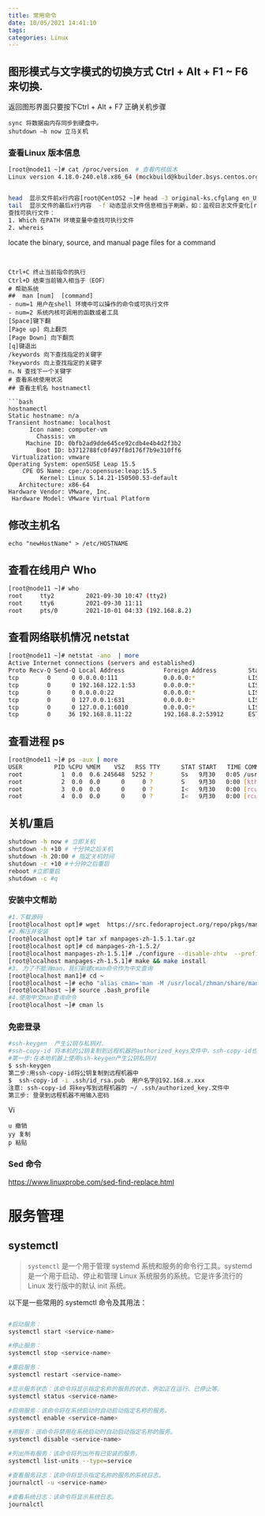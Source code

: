 ```yaml
---
title: 常用命令
date: 10/05/2021 14:41:10
tags: 
categories: Linux
---
```

## 图形模式与文字模式的切换方式 Ctrl + Alt + F1 ~ F6 来切换.
返回图形界面只要按下Ctrl + Alt + F7 
正确关机步骤
```
sync 将数据由内存同步到硬盘中。
shutdown –h now 立马关机
```
### 查看Linux 版本信息
```bash
[root@node11 ~]# cat /proc/version  # 查看内核版本
Linux version 4.18.0-240.el8.x86_64 (mockbuild@kbuilder.bsys.centos.org) (gcc version 8.3.1 20191121 (Red Hat 8.3.1-5) (GCC)) #1 SMP Fri Sep 25 19:48:47 UTC 2020


head  显示文件前x行内容[root@CentOS2 ~]# head -3 original-ks.cfglang en_US#langsupport --default en_USnetwork --bootproto dhcp
tail  显示文件的最后x行内容  -f 动态显示文件信息相当于刷新，如：监视日志文件变化[root@CentOS2 ~]# tail -3 original-ks.cfgecho 'mv /etc/rc.d/rc.local.00 /etc/rc.d/rc.local' >> /etc/rc.d/rc.local/bin/echo done%end
查找可执行文件：
1. Which 在PATH 环境变量中查找可执行文件
2. whereis  
   ```
   locate the binary, source, and manual page files for a command
   ```
   

Ctrl+C 终止当前指令的执行
Ctrl+D 结束当前输入相当于（EOF）
# 帮助系统
##  man [num]  [command]  
- num=1 用户在shell 环境中可以操作的命令或可执行文件
- num=2 系统内核可调用的函数或者工具
[Space]键下翻
[Page up] 向上翻页
[Page Down] 向下翻页
[q]键退出
/keywords 向下查找指定的关键字
?keywords 向上查找指定的关键字
n，N 查找下一个关键字
# 查看系统使用状况
## 查看主机名 hostnamectl

```bash
hostnamectl 
   Static hostname: n/a                             
Transient hostname: localhost
         Icon name: computer-vm
           Chassis: vm
        Machine ID: 0bfb2ad9dde645ce92cdb4e4b4d2f3b2
           Boot ID: b3712788fc0f497f8d176f7b9e310ff6
    Virtualization: vmware
  Operating System: openSUSE Leap 15.5              
       CPE OS Name: cpe:/o:opensuse:leap:15.5
            Kernel: Linux 5.14.21-150500.53-default
      Architecture: x86-64
   Hardware Vendor: VMware, Inc.
    Hardware Model: VMware Virtual Platform

```

## 修改主机名 

```
echo "newHostName" > /etc/HOSTNAME
```



## 查看在线用户 Who

```bash
[root@node11 ~]# who
root     tty2         2021-09-30 10:47 (tty2)
root     tty6         2021-09-30 11:11
root     pts/0        2021-10-01 04:33 (192.168.8.2)
```
## 查看网络联机情况 netstat
```bash
[root@node11 ~]# netstat -ano  | more 
Active Internet connections (servers and established)
Proto Recv-Q Send-Q Local Address           Foreign Address         State       Timer
tcp        0      0 0.0.0.0:111             0.0.0.0:*               LISTEN      off (0.00/0/0)
tcp        0      0 192.168.122.1:53        0.0.0.0:*               LISTEN      off (0.00/0/0)
tcp        0      0 0.0.0.0:22              0.0.0.0:*               LISTEN      off (0.00/0/0)
tcp        0      0 127.0.0.1:631           0.0.0.0:*               LISTEN      off (0.00/0/0)
tcp        0      0 127.0.0.1:6010          0.0.0.0:*               LISTEN      off (0.00/0/0)
tcp        0     36 192.168.8.11:22         192.168.8.2:53912       ESTABLISHED on (0.23/0/0)
```
## 查看进程 ps 
~~~bash
[root@node11 ~]# ps -aux | more
USER         PID %CPU %MEM    VSZ   RSS TTY      STAT START   TIME COMMAND
root           1  0.0  0.6 245648  5252 ?        Ss   9月30   0:05 /usr/lib/systemd/systemd --switched-root --system --deserialize 17
root           2  0.0  0.0      0     0 ?        S    9月30   0:00 [kthreadd]
root           3  0.0  0.0      0     0 ?        I<   9月30   0:00 [rcu_gp]
root           4  0.0  0.0      0     0 ?        I<   9月30   0:00 [rcu_par_gp]
~~~
## 关机/重启
```bash
shutdown -h now # 立即关机
shutdown -h +10 # 十分钟之后关机
shutdown -h 20:00 # 指定关机时间
shutdown -r +10 #十分钟之后重启
reboot #立即重启
shutdown -c #q
```
### 安装中文帮助
```bash
#1.下载源码
[root@localhost opt]# wget  https://src.fedoraproject.org/repo/pkgs/man-pages-zh-CN/manpages-zh-1.5.1.tar.gz/13275fd039de8788b15151c896150bc4/manpages-zh-1.5.1.tar.gz
#2.解压并安装
[root@localhost opt]# tar xf manpages-zh-1.5.1.tar.gz
[root@localhost opt]# cd manpages-zh-1.5.2/
[root@localhost manpages-zh-1.5.1]# ./configure --disable-zhtw  --prefix=/usr/local/zhman
[root@localhost manpages-zh-1.5.1]# make && make install
#3. 为了不抵消man，我们新建cman命令作为中文查询
[root@localhost man1]# cd ~
[root@localhost ~]# echo "alias cman='man -M /usr/local/zhman/share/man/zh_CN' " >>.bash_profile
[root@localhost ~]# source .bash_profile
#4.使用中文man查询命令
[root@localhost ~]# cman ls
```
### 免密登录
```bash
#ssh-keygen  产生公钥与私钥对.
#ssh-copy-id 将本机的公钥复制到远程机器的authorized_keys文件中，ssh-copy-id也能让你有到远程机器的home, ~./ssh , 和 ~/.ssh/authorized_keys的权利
#第一步:在本地机器上使用ssh-keygen产生公钥私钥对
$ ssh-keygen
第二步:用ssh-copy-id将公钥复制到远程机器中
$  ssh-copy-id -i .ssh/id_rsa.pub  用户名字@192.168.x.xxx
注意: ssh-copy-id 将key写到远程机器的 ~/ .ssh/authorized_key.文件中
第三步: 登录到远程机器不用输入密码
```
Vi
```
u 撤销
yy 复制
p 粘贴
```
### Sed 命令
https://www.linuxprobe.com/sed-find-replace.html

# 服务管理

## systemctl

> `systemctl` 是一个用于管理 systemd 系统和服务的命令行工具。systemd 是一个用于启动、停止和管理 Linux 系统服务的系统。它是许多流行的 Linux 发行版中的默认 init 系统。

以下是一些常用的 systemctl 命令及其用法：

```bash

#启动服务：
systemctl start <service-name>

#停止服务：
systemctl stop <service-name>

#重启服务：
systemctl restart <service-name>

#显示服务状态：该命令将显示指定名称的服务的状态，例如正在运行、已停止等。
systemctl status <service-name>

#启用服务：该命令将在系统启动时自动启动指定名称的服务。
systemctl enable <service-name>

#用服务：该命令将禁用在系统启动时自动启动指定名称的服务。
systemctl disable <service-name>

#列出所有服务：该命令将列出所有已安装的服务。
systemctl list-units --type=service

#查看服务日志：该命令将显示指定名称的服务的系统日志。
journalctl -u <service-name>

#查看系统日志：该命令将显示系统日志。
journalctl
```

